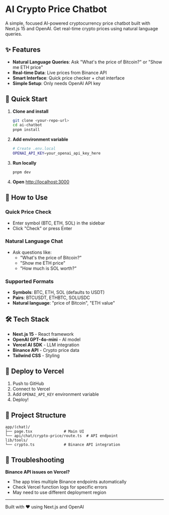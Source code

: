 # AI Crypto Price Chatbot

A simple, focused AI-powered cryptocurrency price chatbot built with Next.js 15 and OpenAI. Get real-time crypto prices using natural language queries.

## ✨ Features

- **Natural Language Queries**: Ask "What's the price of Bitcoin?" or "Show me ETH price"
- **Real-time Data**: Live prices from Binance API
- **Smart Interface**: Quick price checker + chat interface
- **Simple Setup**: Only needs OpenAI API key

## 🚀 Quick Start

1. **Clone and install**

   ```bash
   git clone <your-repo-url>
   cd ai-chatbot
   pnpm install
   ```

2. **Add environment variable**

   ```bash
   # Create .env.local
   OPENAI_API_KEY=your_openai_api_key_here
   ```

3. **Run locally**

   ```bash
   pnpm dev
   ```

4. **Open** [http://localhost:3000](http://localhost:3000)

## 💬 How to Use

### Quick Price Check

- Enter symbol (BTC, ETH, SOL) in the sidebar
- Click "Check" or press Enter

### Natural Language Chat

- Ask questions like:
  - "What's the price of Bitcoin?"
  - "Show me ETH price"
  - "How much is SOL worth?"

### Supported Formats

- **Symbols**: BTC, ETH, SOL (defaults to USDT)
- **Pairs**: BTCUSDT, ETHBTC, SOLUSDC
- **Natural language**: "price of Bitcoin", "ETH value"

## 🛠️ Tech Stack

- **Next.js 15** - React framework
- **OpenAI GPT-4o-mini** - AI model
- **Vercel AI SDK** - LLM integration
- **Binance API** - Crypto price data
- **Tailwind CSS** - Styling

## 🚀 Deploy to Vercel

1. Push to GitHub
2. Connect to Vercel
3. Add `OPENAI_API_KEY` environment variable
4. Deploy!

## 📁 Project Structure

```
app/(chat)/
├── page.tsx              # Main UI
└── api/chat/crypto-price/route.ts  # API endpoint
lib/tools/
└── crypto.ts             # Binance API integration
```

## 🔧 Troubleshooting

**Binance API issues on Vercel?**

- The app tries multiple Binance endpoints automatically
- Check Vercel function logs for specific errors
- May need to use different deployment region

---

Built with ❤️ using Next.js and OpenAI
